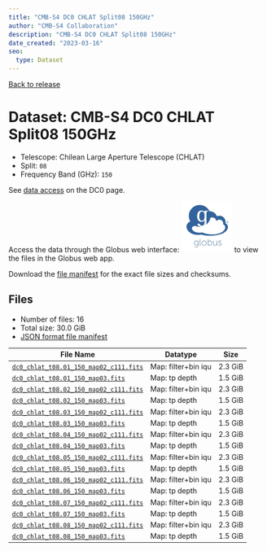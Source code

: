```yaml
---
title: "CMB-S4 DC0 CHLAT Split08 150GHz"
author: "CMB-S4 Collaboration"
description: "CMB-S4 DC0 CHLAT Split08 150GHz"
date_created: "2023-03-16"
seo:
  type: Dataset
---
```


[Back to release](./dc0.html#datasets)

# Dataset: CMB-S4 DC0 CHLAT Split08 150GHz

- Telescope: Chilean Large Aperture Telescope (CHLAT) 
- Split: `08`
- Frequency Band (GHz): `150`

See [data access](./dc0.html#data-access) on the DC0 page.

Access the data through the Globus web interface: [![Download via Globus](images/globus-logo.png)](https://app.globus.org/file-manager?origin_id=38f01147-f09e-483d-a552-3866669a846d&origin_path=%2Fdatareleases%2Fdc0%2Fmission%2Fchlat%2Fsplit08%2F150%2F) to view the files in the Globus web app.

Download the [file manifest](https://g-456d30.0ed28.75bc.data.globus.org/datareleases/dc0/mission/chlat/split08/150/manifest.json) for the exact file sizes and checksums.

## Files

- Number of files: 16
- Total size: 30.0 GiB
- [JSON format file manifest](https://g-456d30.0ed28.75bc.data.globus.org/datareleases/dc0/mission/chlat/split08/150/manifest.json)

|                                                                               File Name                                                                               |      Datatype       |  Size   |
| --------------------------------------------------------------------------------------------------------------------------------------------------------------------- | ------------------- | ------- |
| [`dc0_chlat_t08.01_150_map02_c111.fits`](https://g-456d30.0ed28.75bc.data.globus.org/datareleases/dc0/mission/chlat/split08/150/dc0_chlat_t08.01_150_map02_c111.fits) | Map: filter+bin iqu | 2.3 GiB |
| [`dc0_chlat_t08.01_150_map03.fits`](https://g-456d30.0ed28.75bc.data.globus.org/datareleases/dc0/mission/chlat/split08/150/dc0_chlat_t08.01_150_map03.fits)           | Map: tp depth       | 1.5 GiB |
| [`dc0_chlat_t08.02_150_map02_c111.fits`](https://g-456d30.0ed28.75bc.data.globus.org/datareleases/dc0/mission/chlat/split08/150/dc0_chlat_t08.02_150_map02_c111.fits) | Map: filter+bin iqu | 2.3 GiB |
| [`dc0_chlat_t08.02_150_map03.fits`](https://g-456d30.0ed28.75bc.data.globus.org/datareleases/dc0/mission/chlat/split08/150/dc0_chlat_t08.02_150_map03.fits)           | Map: tp depth       | 1.5 GiB |
| [`dc0_chlat_t08.03_150_map02_c111.fits`](https://g-456d30.0ed28.75bc.data.globus.org/datareleases/dc0/mission/chlat/split08/150/dc0_chlat_t08.03_150_map02_c111.fits) | Map: filter+bin iqu | 2.3 GiB |
| [`dc0_chlat_t08.03_150_map03.fits`](https://g-456d30.0ed28.75bc.data.globus.org/datareleases/dc0/mission/chlat/split08/150/dc0_chlat_t08.03_150_map03.fits)           | Map: tp depth       | 1.5 GiB |
| [`dc0_chlat_t08.04_150_map02_c111.fits`](https://g-456d30.0ed28.75bc.data.globus.org/datareleases/dc0/mission/chlat/split08/150/dc0_chlat_t08.04_150_map02_c111.fits) | Map: filter+bin iqu | 2.3 GiB |
| [`dc0_chlat_t08.04_150_map03.fits`](https://g-456d30.0ed28.75bc.data.globus.org/datareleases/dc0/mission/chlat/split08/150/dc0_chlat_t08.04_150_map03.fits)           | Map: tp depth       | 1.5 GiB |
| [`dc0_chlat_t08.05_150_map02_c111.fits`](https://g-456d30.0ed28.75bc.data.globus.org/datareleases/dc0/mission/chlat/split08/150/dc0_chlat_t08.05_150_map02_c111.fits) | Map: filter+bin iqu | 2.3 GiB |
| [`dc0_chlat_t08.05_150_map03.fits`](https://g-456d30.0ed28.75bc.data.globus.org/datareleases/dc0/mission/chlat/split08/150/dc0_chlat_t08.05_150_map03.fits)           | Map: tp depth       | 1.5 GiB |
| [`dc0_chlat_t08.06_150_map02_c111.fits`](https://g-456d30.0ed28.75bc.data.globus.org/datareleases/dc0/mission/chlat/split08/150/dc0_chlat_t08.06_150_map02_c111.fits) | Map: filter+bin iqu | 2.3 GiB |
| [`dc0_chlat_t08.06_150_map03.fits`](https://g-456d30.0ed28.75bc.data.globus.org/datareleases/dc0/mission/chlat/split08/150/dc0_chlat_t08.06_150_map03.fits)           | Map: tp depth       | 1.5 GiB |
| [`dc0_chlat_t08.07_150_map02_c111.fits`](https://g-456d30.0ed28.75bc.data.globus.org/datareleases/dc0/mission/chlat/split08/150/dc0_chlat_t08.07_150_map02_c111.fits) | Map: filter+bin iqu | 2.3 GiB |
| [`dc0_chlat_t08.07_150_map03.fits`](https://g-456d30.0ed28.75bc.data.globus.org/datareleases/dc0/mission/chlat/split08/150/dc0_chlat_t08.07_150_map03.fits)           | Map: tp depth       | 1.5 GiB |
| [`dc0_chlat_t08.08_150_map02_c111.fits`](https://g-456d30.0ed28.75bc.data.globus.org/datareleases/dc0/mission/chlat/split08/150/dc0_chlat_t08.08_150_map02_c111.fits) | Map: filter+bin iqu | 2.3 GiB |
| [`dc0_chlat_t08.08_150_map03.fits`](https://g-456d30.0ed28.75bc.data.globus.org/datareleases/dc0/mission/chlat/split08/150/dc0_chlat_t08.08_150_map03.fits)           | Map: tp depth       | 1.5 GiB |

